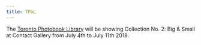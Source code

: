 ```yaml
---
title: TPbL
---
```


The <a href="http://tpbl.info">Toronto Photobook Library</a> will be showing Collection No. 2: Big & Small at Contact Gallery from July 4th to July 11th 2018.